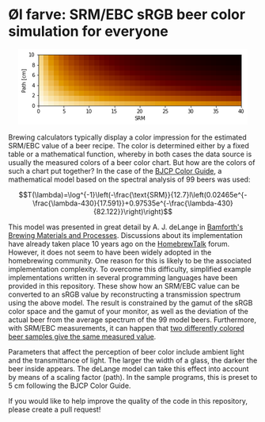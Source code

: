 # Øl farve: SRM/EBC sRGB beer color simulation for everyone

<p align="center">
  <img src="/colors.png?raw=true">
</p>

Brewing calculators typically display a color impression for the estimated SRM/EBC value of a beer recipe. The color is determined either by a fixed table or a mathematical function, whereby in both cases the data source is usually the measured colors of a beer color chart. But how are the colors of such a chart put together? In the case of the [BJCP Color Guide](https://www.bjcp.org/education-training/education-resources/color-guide), a mathematical model based on the spectral analysis of 99 beers was used:

$$T(\lambda)=\log^{-1}\left(-\frac{\text{SRM}}{12.7}l\left(0.02465e^{-\frac{\lambda-430}{17.591}}+0.97535e^{-\frac{\lambda-430}{82.122}}\right)\right)$$

This model was presented in great detail by A. J. deLange in [Bamforth's Brewing Materials and Processes](http://dx.doi.org/10.1016/B978-0-12-799954-8.00011-3). Discussions about its implementation have already taken place 10 years ago on the [HomebrewTalk](https://www.homebrewtalk.com/threads/on-the-calculation-of-srm-rgb-values-in-the-srgb-color-space.413581) forum. However, it does not seem to have been widely adopted in the homebrewing community. One reason for this is likely to be the associated implementation complexity. To overcome this difficulty, simplified example implementations written in several programming languages have been provided in this repository. These show how an SRM/EBC value can be converted to an sRGB value by reconstructing a transmission spectrum using the above model. The result is constrained by the gamut of the sRGB color space and the gamut of your monitor, as well as the deviation of the actual beer from the average spectrum of the 99 model beers. Furthermore, with SRM/EBC measurements, it can happen that [two differently colored beer samples give the same measured value](https://www.brewingwithbriess.com/blog/predicting-beer-color-based-on-formulation).

Parameters that affect the perception of beer color include ambient light and the transmittance of light. The larger the width of a glass, the darker the beer inside appears. The deLange model can take this effect into account by means of a scaling factor (path). In the sample programs, this is preset to 5 cm following the BJCP Color Guide.

If you would like to help improve the quality of the code in this repository, please create a pull request!
